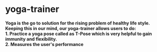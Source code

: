 # yoga-trainer

**Yoga is the go to solution for the rising problem of healthy life style.**
<br>
**Keeping this in our mind, our yoga-trainer allows users to do:**
<br>
**1. Practice a yoga pose called as T-Pose which is very helpful to gain immunity and flexibility.**
<br>
**2. Measures the user's performance**





